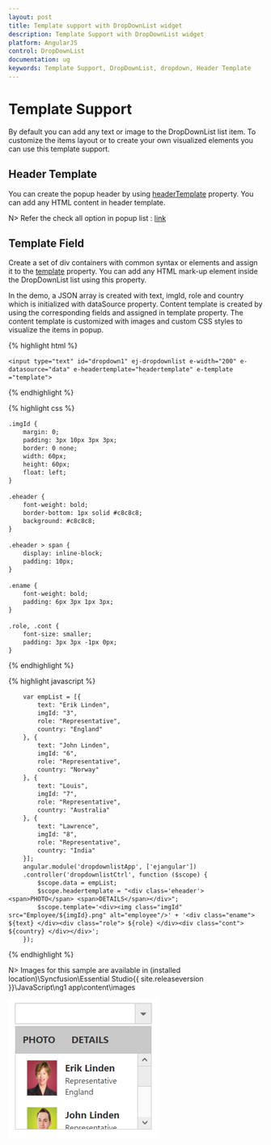 ```yaml
---
layout: post
title: Template support with DropDownList widget
description: Template Support with DropDownList widget
platform: AngularJS
control: DropDownList
documentation: ug
keywords: Template Support, DropDownList, dropdown, Header Template
---
```


# Template Support

By default you can add any text or image to the DropDownList list item. To customize the items layout or to create your own visualized elements you can use this template support.

## Header Template

You can create the popup header by using [headerTemplate](http://helpjs.syncfusion.com/api/js/ejdropdownlist#members:headertemplate) property. You can add any HTML content in header template.

N> Refer the check all option in popup list : [link](http://help.syncfusion.com/js/dropdownlist/howto#add-check-all-option-in-popup-list)

## Template Field

Create a set of div containers with common syntax or elements and assign it to the [template](http://helpjs.syncfusion.com/api/js/ejdropdownlist#members:template) property. You can add any HTML mark-up element inside the DropDownList list using this property.

In the demo, a JSON array is created with text, imgId, role and country which is initialized with dataSource property. Content template is created by using the corresponding fields and assigned in template property. The content template is customized with images and custom CSS styles to visualize the items in popup.

{% highlight html %}

    <input type="text" id="dropdown1" ej-dropdownlist e-width="200" e-datasource="data" e-headertemplate="headertemplate" e-template ="template">
	 
{% endhighlight %}

{% highlight css %}
	
    .imgId {
        margin: 0;
        padding: 3px 10px 3px 3px;
        border: 0 none;
        width: 60px;
        height: 60px;
        float: left;
    }
    
    .eheader {
        font-weight: bold;
        border-bottom: 1px solid #c8c8c8;
        background: #c8c8c8;
    }
    
    .eheader > span {
        display: inline-block;
        padding: 10px;
    }
    
    .ename {
        font-weight: bold;
        padding: 6px 3px 1px 3px;
    }
    
    .role, .cont {
        font-size: smaller;
        padding: 3px 3px -1px 0px;
    }
		 
{% endhighlight %}

{% highlight javascript %}

        var empList = [{
            text: "Erik Linden",
            imgId: "3",
            role: "Representative",
            country: "England"
        }, {
            text: "John Linden",
            imgId: "6",
            role: "Representative",
            country: "Norway"
        }, {
            text: "Louis",
            imgId: "7",
            role: "Representative",
            country: "Australia"
        }, {
            text: "Lawrence",
            imgId: "8",
            role: "Representative",
            country: "India"
        }];
        angular.module('dropdownlistApp', ['ejangular'])
        .controller('dropdownlistCtrl', function ($scope) {
            $scope.data = empList;
            $scope.headertemplate = "<div class='eheader'><span>PHOTO</span> <span>DETAILS</span></div>";
            $scope.template='<div><img class="imgId" src="Employee/${imgId}.png" alt="employee"/>' + '<div class="ename"> ${text} </div><div class="role"> ${role} </div><div class="cont"> ${country} </div></div>';
        });
             
{% endhighlight %}

N> Images for this sample are available in (installed location)\Syncfusion\Essential Studio\{{ site.releaseversion }}\JavaScript\ng1 app\content\images<br/>

![](TemplateSupport_images/TemplateSupport_img1.png)